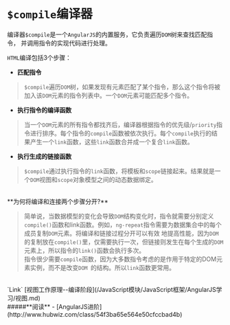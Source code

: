 # `$compile`编译器

编译器`$compile`是一个`AngularJS`的内置服务，它负责遍历`DOM`树来查找匹配指令， 并调用指令的实现代码进行处理。

`HTML`编译包括3个步骤：

* **匹配指令**  
>`$compile`遍历`DOM`树，如果发现有元素匹配了某个指令，那么这个指令将被加入该`DOM`元素的指令列表中。一个`DOM`元素可能匹配多个指令。
* **执行指令的编译函数**
>当一个`DOM`元素的所有指令都找齐后，编译器根据指令的优先级/`priority`指令进行排序。每个指令的`compile`函数被依次执行。每个`compile`执行的结果产生一个`link`函数，这些`link`函数合并成一个复合`link`函数。

* **执行生成的链接函数**
>`$compile`通过执行指令的`link`函数，将模板和`scope`链接起来。结果就是一个`DOM`视图和`scope`对象模型之间的动态数据绑定。



<br>
**为何将编译和连接两个步骤分开?**

>简单说，当数据模型的变化会导致`DOM`结构变化时，指令就需要分别定义`compile()`函数和link函数。例如，`ng-repeat`指令需要为数据集合中的每个成员复制`DOM`元素。将编译和链接过程分开可以有效 地提高性能，因为`DOM`的复制放在`compile()`里，仅需要执行一次，但链接则发生在每个生成的`DOM`元素上，所以指令的`link()`函数会执行多次。  
指令很少需要`compile`函数，因为大多数指令考虑的是作用于特定的DOM元素实例，而不是改变`DOM `的结构。所以`link`函数更常用。



<Br>
`Link` [视图工作原理--编译阶段](/JavaScript模块/JavaScript框架/AngularJS学习/视图.md)

<br>
#####**阅读**
- [AngularJS进阶](http://www.hubwiz.com/class/54f3ba65e564e50cfccbad4b)